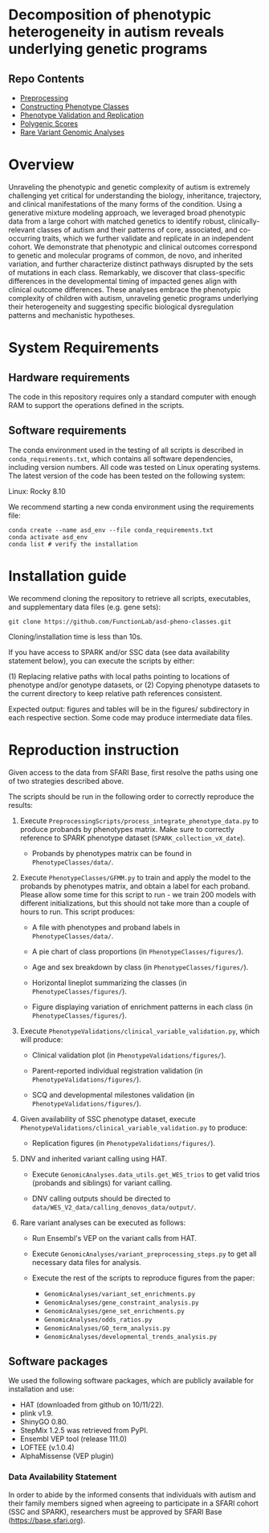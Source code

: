 # Decomposition of phenotypic heterogeneity in autism reveals underlying genetic programs

## Repo Contents

- [Preprocessing](https://github.com/FunctionLab/asd-pheno-classes/tree/main/PreprocessingScripts)
- [Constructing Phenotype Classes](https://github.com/FunctionLab/asd-pheno-classes/tree/main/PhenotypeClasses)
- [Phenotype Validation and Replication](https://github.com/FunctionLab/asd-pheno-classes/tree/main/PhenotypeValidations)
- [Polygenic Scores](https://github.com/FunctionLab/asd-pheno-classes/tree/main/PolygenicScores)
- [Rare Variant Genomic Analyses](https://github.com/FunctionLab/asd-pheno-classes/tree/main/GenomicAnalyses)


# Overview

Unraveling the phenotypic and genetic complexity of autism is extremely challenging yet critical for understanding the biology, inheritance, trajectory, and clinical manifestations of the many forms of the condition. Using a generative mixture modeling approach, we leveraged broad phenotypic data from a large cohort with matched genetics to identify robust, clinically-relevant classes of autism and their patterns of core, associated, and co-occurring traits, which we further validate and replicate in an independent cohort. We demonstrate that phenotypic and clinical outcomes correspond to genetic and molecular programs of common, de novo, and inherited variation, and further characterize distinct pathways disrupted by the sets of mutations in each class. Remarkably, we discover that class-specific differences in the developmental timing of impacted genes align with clinical outcome differences. These analyses embrace the phenotypic complexity of children with autism, unraveling genetic programs underlying their heterogeneity and suggesting specific biological dysregulation patterns and mechanistic hypotheses.

# **System Requirements** 

## Hardware requirements

The code in this repository requires only a standard computer with enough RAM to support the operations defined in the scripts.

## Software requirements

The conda environment used in the testing of all scripts is described in `conda_requirements.txt`, which contains all software dependencies, including version numbers. All code was tested on Linux operating systems. The latest version of the code has been tested on the following system: 

Linux: Rocky 8.10

We recommend starting a new conda environment using the requirements file:

```
conda create --name asd_env --file conda_requirements.txt
conda activate asd_env
conda list # verify the installation
```

# Installation guide

We recommend cloning the repository to retrieve all scripts, executables, and supplementary data files (e.g. gene sets):

```
git clone https://github.com/FunctionLab/asd-pheno-classes.git
```

Cloning/installation time is less than 10s.

If you have access to SPARK and/or SSC data (see data availability statement below), you can execute the scripts by either:

(1) Replacing relative paths with local paths pointing to locations of phenotype and/or genotype datasets, or
(2) Copying phenotype datasets to the current directory to keep relative path references consistent.

Expected output: figures and tables will be in the figures/ subdirectory in each respective section. Some code may produce intermediate data files.

# Reproduction instruction

Given access to the data from SFARI Base, first resolve the paths using one of two strategies described above.

The scripts should be run in the following order to correctly reproduce the results:

  1) Execute `PreprocessingScripts/process_integrate_phenotype_data.py` to produce probands by phenotypes matrix. Make sure to correctly reference to SPARK phenotype dataset (`SPARK_collection_vX_date`).

      - Probands by phenotypes matrix can be found in `PhenotypeClasses/data/`.

  2) Execute `PhenotypeClasses/GFMM.py` to train and apply the model to the probands by phenotypes matrix, and obtain a label for each proband. Please allow some time for this script to run - we train 200 models with different initializations, but this should not take more than a couple of hours to run. This script produces:
  
      - A file with phenotypes and proband labels in `PhenotypeClasses/data/`.
    
      - A pie chart of class proportions (in `PhenotypeClasses/figures/`).
      
      - Age and sex breakdown by class (in `PhenotypeClasses/figures/`).
      
      - Horizontal lineplot summarizing the classes (in `PhenotypeClasses/figures/`).
      
      - Figure displaying variation of enrichment patterns in each class (in `PhenotypeClasses/figures/`).

  3) Execute `PhenotypeValidations/clinical_variable_validation.py`, which will produce:

      - Clinical validation plot (in `PhenotypeValidations/figures/`).
      
      - Parent-reported individual registration validation (in `PhenotypeValidations/figures/`).
      
      - SCQ and developmental milestones validation (in `PhenotypeValidations/figures/`).

  4) Given availability of SSC phenotype dataset, execute `PhenotypeValidations/clinical_variable_validation.py` to produce:

      - Replication figures (in `PhenotypeValidations/figures/`).

  5) DNV and inherited variant calling using HAT.

      - Execute `GenomicAnalyses.data_utils.get_WES_trios` to get valid trios (probands and siblings) for variant calling.
      
      - DNV calling outputs should be directed to `data/WES_V2_data/calling_denovos_data/output/`.

  6) Rare variant analyses can be executed as follows:

      - Run Ensembl's VEP on the variant calls from HAT.
      
      - Execute `GenomicAnalyses/variant_preprocessing_steps.py` to get all necessary data files for analysis.
      
      - Execute the rest of the scripts to reproduce figures from the paper:
        - `GenomicAnalyses/variant_set_enrichments.py`
        - `GenomicAnalyses/gene_constraint_analysis.py`
        - `GenomicAnalyses/gene_set_enrichments.py`
        - `GenomicAnalyses/odds_ratios.py`
        - `GenomicAnalyses/GO_term_analysis.py`
        - `GenomicAnalyses/developmental_trends_analysis.py`

## Software packages

We used the following software packages, which are publicly available for installation and use:

- HAT (downloaded from github on 10/11/22).
- plink v1.9.
- ShinyGO 0.80.
- StepMix 1.2.5 was retrieved from PyPI.
- Ensembl VEP tool (release 111.0)
- LOFTEE (v.1.0.4)
- AlphaMissense (VEP plugin)

### **Data Availability Statement**

In order to abide by the informed consents that individuals with autism and their family members signed when agreeing to participate in a SFARI cohort (SSC and SPARK), researchers must be approved by SFARI Base (https://base.sfari.org).
